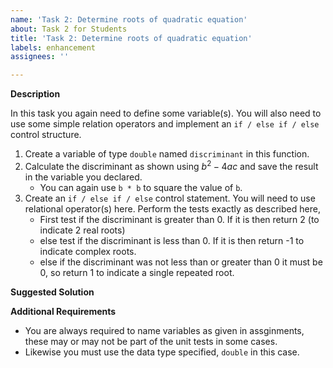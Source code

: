 ```yaml
---
name: 'Task 2: Determine roots of quadratic equation'
about: Task 2 for Students
title: 'Task 2: Determine roots of quadratic equation'
labels: enhancement
assignees: ''

---
```


**Description**

In this task you again need to define some variable(s).  You will also
need to use some simple relation operators and implement an
`if / else if / else` control structure.

1. Create a variable of type `double` named `discriminant` in this function.
2. Calculate the discriminant as shown using $b^2 - 4ac$ and save the result in the variable you declared.
   - You can again use `b * b` to square the value of `b`.
3. Create an `if / else if / else` control statement.  You will need to use relational operator(s) here.
   Perform the tests exactly as described here,
   - First test if the discriminant is greater than 0.  If it is then return 2 (to indicate 2 real roots)
   - else test if the discriminant is less than 0.  If it is then return -1 to indicate complex roots.
   - else if the discriminant was not less than or greater than 0 it must be 0, so return 1 to indicate
     a single repeated root.


**Suggested Solution**


**Additional Requirements**

- You are always required to name variables as given in assginments, these
  may or may not be part of the unit tests in some cases.
- Likewise you must use the data type specified, `double` in this case.

